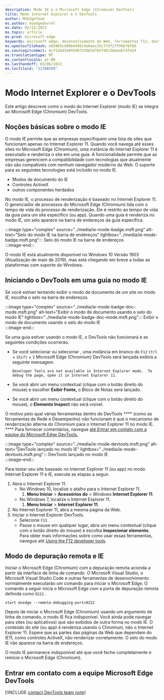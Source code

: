 ```yaml
---
description: Modo IE e o Microsoft Edge (Chromium) DevTools
title: Modo Internet Explorer e o DevTools
author: MSEdgeTeam
ms.author: msedgedevrel
ms.date: 02/12/2021
ms.topic: article
ms.prod: microsoft-edge
keywords: microsoft edge, desenvolvimento da Web, ferramentas f12, devtools, ie11, internet explorer 11, modo ie
ms.openlocfilehash: e65869cd88b449dcde0aec25c77df27f99b78f8d
ms.sourcegitcommit: 6cf12643e9959873f8b5d785fd6158eeab74f424
ms.translationtype: MT
ms.contentlocale: pt-BR
ms.lasthandoff: 03/06/2021
ms.locfileid: "11398599"
---
```

# <a name="internet-explorer-mode-and-the-devtools"></a>Modo Internet Explorer e o DevTools  

Este artigo descreve como o modo do Internet Explorer \(modo IE\) se integra ao Microsoft Edge \(Chromium\) DevTools.  

## <a name="understanding-ie-mode"></a>Noções básicas sobre o modo IE  

O modo IE permite que as empresas especifiquem uma lista de sites que funcionam apenas no Internet Explorer 11.  Quando você navega até esses sites no Microsoft Edge \(Chromium\), uma instância do Internet Explorer 11 é executado e renderiza o site em uma guia.  A funcionalidade permite que as empresas gerenciem a compatibilidade com tecnologias que atualmente não são compatíveis com nenhum navegador moderno da Web.  O suporte para as seguintes tecnologias está incluído no modo IE.  

*   Modos de documento do IE  
*   Controles ActiveX  
*   outros componentes herdados  

No modo IE, o processo de renderização é baseado no Internet Explorer 11.  O gerenciador de processos do Microsoft Edge \(Chromium\) lida com o tempo de vida do processo de renderização.  Ele é restrito ao tempo de vida da guia para um site específico \(ou app\).  Quando uma guia é renderiza no modo IE, um selo aparece na barra de endereços da guia específica.  

:::image type="complex" source="../media/ie-mode-badge.msft.png" alt-text="Selo do modo IE na barra de endereços" lightbox="../media/ie-mode-badge.msft.png":::
   Selo do modo IE na barra de endereços  
:::image-end:::  

O modo IE está atualmente disponível no Windows 10 Versão 1903 \(Atualização de maio de 2019\), mas está chegando em breve a todas as plataformas com suporte do Windows.  

## <a name="launching-the-devtools-on-a-tab-in-ie-mode"></a>Iniciando o DevTools em uma guia no modo IE  

Se você estiver tentando exibir o modo de documento de um site no modo IE, escolha o selo na barra de endereços.  

:::image type="complex" source="../media/ie-mode-badge-doc-mode.msft.png" alt-text="Exibir o modo de documento usando o selo do modo IE" lightbox="../media/ie-mode-badge-doc-mode.msft.png":::
   Exibir o modo de documento usando o selo do modo IE  
:::image-end:::  

Se uma guia estiver usando o modo IE, o DevTools não funcionará e as seguintes condições ocorrerão.

*   Se você selecionar ou selecionar , uma instância em branco do `F12` `Ctrl` + `Shift` + `I` Microsoft Edge \(Chromium\) DevTools será lançada exibirá a seguinte mensagem.  
    
    ```text
    Developer Tools are not available in Internet Explorer mode.  To debug the page, open it in Internet Explorer 11.
    ```  
    
*   Se você abrir um menu contextual \(clique com o botão direito do mouse\) e escolher **Exibir Fonte,** o Bloco de Notas será lançado.  
*   Se você abrir um menu contextual \(clique com o botão direito do mouse\), o **Elemento Inspect** não será visível.  

O motivo pelo qual várias ferramentas dentro do DevTools **** \(como as ferramentas de Rede e Desempenho\) não funcionam é que o mecanismo de renderização alterna do Chromium para o Internet Explorer 11 no modo IE. ****  Para fornecer comentários, navegue [até Entrar em contato com a equipe do Microsoft Edge DevTools.](#getting-in-touch-with-the-microsoft-edge-devtools-team)  

:::image type="complex" source="../media/ie-mode-devtools.msft.png" alt-text="DevTools lançado no modo IE" lightbox="../media/ie-mode-devtools.msft.png":::
   DevTools lançado no modo IE  
:::image-end:::  

Para testar seu site baseado no Internet Explorer 11 \(ou app\) no modo Internet Explorer 11 e IE, execute as etapas a seguir.  

1.  Abra o Internet Explorer 11.  
    *   No Windows 10, localize o atalho para o Internet Explorer 11.
        1.  **Menu Iniciar**  >  **Acessórios do**  >  Windows **Internet Explorer 11**.  
    *   No Windows 7, localize o Internet Explorer 11.
        1.  **Menu Iniciar**  >  **Internet Explorer 11**.  
1.  No Internet Explorer 11, abra a mesma página da Web.  
1.  Iniciar o Internet Explorer DevTools.  
    *   Selecione `F12` .  
    *   Passe o mouse em qualquer lugar, abra um menu contextual \(clique com o botão direito do mouse\) e escolha **Inspecionar elemento**.  Para obter mais informações sobre como usar essas ferramentas, navegue até [Using the F12 developer tools][PreviousVersionsWindowsInternetExplorerDeveloperSamplesbg182326].  

## <a name="remote-debugging-and-ie-mode"></a>Modo de depuração remota e IE  

Iniciar o Microsoft Edge \(Chromium\) com a depuração remota acionda a partir da interface de linha de comando.  O Microsoft Visual Studio, o Microsoft Visual Studio Code e outras ferramentas de desenvolvimento normalmente executarão um comando para iniciar o Microsoft Edge.  O comando a seguir inicia o Microsoft Edge com a porta de depuração remota definida como `9222` .  

```shell
start msedge --remote-debugging-port=9222
```  

Depois de iniciar o Microsoft Edge \(Chromium\) usando um argumento de linha de comando, o modo IE fica indisponível.  Você ainda pode navegar para sites \(ou aplicativos\) que são exibidos de outra forma no modo IE.  O conteúdo do site \(ou app\) é renderiza usando o Chromium, não o Internet Explorer 11.  Espere que as partes das páginas da Web que dependem do IE11, como controles ActiveX, não renderizar corretamente.  O selo do modo IE não aparece na barra de endereços.  

O modo IE permanece indisponível até que você feche completamente e reinicie o Microsoft Edge \(Chromium\).  

## <a name="getting-in-touch-with-the-microsoft-edge-devtools-team"></a>Entrar em contato com a equipe Microsoft Edge DevTools  

[!INCLUDE [contact DevTools team note](../includes/contact-devtools-team-note.md)]  

<!-- links -->  

[PreviousVersionsWindowsInternetExplorerDeveloperSamplesbg182326]: /previous-versions/windows/internet-explorer/ie-developer/samples/bg182326(v%3dvs.85) "Usando as ferramentas de desenvolvedor F12 | Microsoft Docs"  
